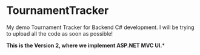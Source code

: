 # TournamentTracker
My demo Tournament Tracker for Backend C# development.
I will be trying to upload all the code as soon as possible!

****This is the Version 2, where we implement ASP.NET MVC UI.*****
